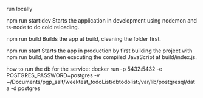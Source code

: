 run locally

npm run start:dev
Starts the application in development using nodemon and ts-node to do cold reloading.

npm run build
Builds the app at build, cleaning the folder first.

npm run start
Starts the app in production by first building the project with npm run build, and then executing the compiled JavaScript at build/index.js.

how to run the db for the service: 
docker run -p 5432:5432 -e POSTGRES_PASSWORD=postgres -v ~/Documents/pgp_salt/weektest_todoList/dbtodolist:/var/lib/postgresql/data -d postgres
